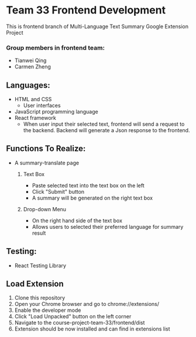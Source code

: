 # Team 33 Frontend Development
This is frontend branch of Multi-Language Text Summary Google Extension Project

### Group members in frontend team: 
  * Tianwei Qing
  * Carmen Zheng
 
## Languages:
  *  HTML and CSS
      - User interfaces
  *  JavaScript programming language
  *  React framework
      -  When user input their selected text, frontend will send a request to the backend. Backend will generate a Json response to the frontend.

## Functions To Realize:
* A summary-translate page 
  1.   Text Box
       - Paste selected text into the text box on the left
       - Click "Submit" button
       - A summary will be generated on the right text box

  2.   Drop-down Menu
       - On the right hand side of the text box 
       - Allows users to selected their preferred language for summary result



## Testing:
*  React Testing Library

## Load Extension
1. Clone this repository
2. Open your Chrome browser and go to chrome://extensions/
3. Enable the developer mode
4. Click "Load Unpacked" button on the left corner
5. Navigate to the course-project-team-33/frontend/dist
6. Extension should be now installed and can find in extensions list

